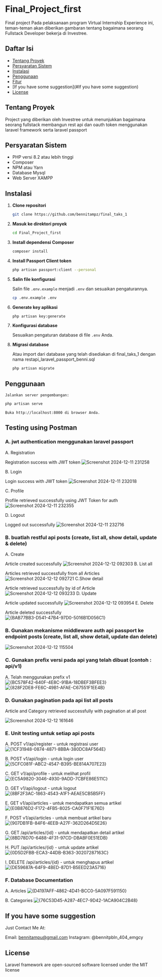 # Final_Project_first

Final project Pada pelaksanaan program Virtual Internship Experience ini, teman-teman akan diberikan gambaran tentang bagaimana seorang Fullstack Developer bekerja di Investree.

## Daftar Isi

- [Tentang Proyek](#tentang-proyek)
- [Persyaratan Sistem](#persyaratan-sistem)
- [Instalasi](#instalasi)
- [Penggunaan](#penggunaan)
- [Fitur](#fitur)
- [If you have some suggestion](#If you have some suggestion)
- [License](#License)

## Tentang Proyek

Project yang diberikan oleh Investree untuk menunjukkan bagaimana seorang fullstack membangun rest api dan oauth token menggunakan laravel framework serta laravel passport 

## Persyaratan Sistem

- PHP versi 8.2 atau lebih tinggi
- Composer
- NPM atau Yarn
- Database Mysql
- Web Server XAMPP

## Instalasi

1. **Clone repositori**

    ```bash
    git clone https://github.com/bennitampz/final_taks_1
    ```

2. **Masuk ke direktori proyek**

    ```bash
    cd Final_Project_first
    ```

3. **Install dependensi Composer**

    ```bash
    composer install
    ```

4. **Install Passport Client token**

    ```bash
    php artisan passport:client --personal
    ```

5. **Salin file konfigurasi**

    Salin file `.env.example` menjadi `.env` dan sesuaikan pengaturannya.

    ```bash
    cp .env.example .env
    ```

6. **Generate key aplikasi**

    ```bash
    php artisan key:generate
    ```

7. **Konfigurasi database**

    Sesuaikan pengaturan database di file `.env` Anda.

8. **Migrasi database**

   Atau import dari database yang telah disediakan di final_taks_1 dengan nama restapi_laravel_passport_benni.sql
    
    ```bash
    php artisan migrate
    ```

## Penggunaan

    Jalankan server pengembangan:

```bash
php artisan serve
```

    Buka http://localhost:8000 di browser Anda.


## Testing using Postman
### A. jwt authentication menggunakan laravel passport
A. Registration

Registration success with JWT token
![Screenshot 2024-12-11 231258](https://github.com/user-attachments/assets/43b95178-40a0-48e8-8307-b3b43ed1bb03)

B. Login

Login success with JWT token
![Screenshot 2024-12-11 232018](https://github.com/user-attachments/assets/d21d5ea6-9780-4cea-9db2-59211ea90896)

C. Profile

Profile retrieved successfully using JWT Token for auth
![Screenshot 2024-12-11 232355](https://github.com/user-attachments/assets/cac0fe16-539b-4d45-a632-e14cb331d22a)

D. Logout

Logged out successfully
![Screenshot 2024-12-11 232716](https://github.com/user-attachments/assets/06ae7167-3c4b-45d4-9951-db4145985d08)

### B. buatlah restful api posts (create, list all, show detail, update & delete)
A. Create

Article created successfully 
![Screenshot 2024-12-12 092303](https://github.com/user-attachments/assets/9505ea7c-0156-431f-a658-a324f74196ec)
B. List all

Articles retrieved successfully from all Articles
![Screenshot 2024-12-12 092721](https://github.com/user-attachments/assets/afa6aaeb-b6f8-472a-904f-c7c9d1e385e4)
C.Show detail

Article retrieved successfully by id of Article
![Screenshot 2024-12-12 093233](https://github.com/user-attachments/assets/96cd3389-a623-482d-9db3-7a71ab086906)
D. Update

Article updated successfully
![Screenshot 2024-12-12 093954](https://github.com/user-attachments/assets/03a156ff-0847-425b-82cb-cafd9d651396)
E. Delete

Article deleted successfully
![{BAB77BB3-D541-47B4-97D0-5016B1D056C1}](https://github.com/user-attachments/assets/173086c2-3737-4285-966e-b82c447997d0)

### B. Gunakan mekanisme middleware auth api passport ke endpoint posts (create, list all, show detail, update dan delete) 
![Screenshot 2024-12-12 115504](https://github.com/user-attachments/assets/a01d4ac8-d715-4644-9db2-165bda0f83fd)

### C. Gunakan prefix versi pada api yang telah dibuat (contoh : api/v1)

A. Telah menggunakan prefix v1
![{BC578F42-640F-4E8C-91BA-18DBEF3BFEE3}](https://github.com/user-attachments/assets/8cd63401-f1e8-40ac-9702-18cc8ea6ab6a)
![{828F2DE8-FE6C-49B1-AFAE-C67551F1EE4B}](https://github.com/user-attachments/assets/7c854110-f154-467d-94f2-921fcdfda616)

### D. Gunakan pagination pada api list all posts
Article and Category retrieved successfully with pagination at all post

![Screenshot 2024-12-12 161646](https://github.com/user-attachments/assets/7d1b2062-7984-4eb4-9336-e300377d0a23)

### E. Unit testing untuk setiap api posts
A. POST v1/api/register - untuk registrasi user
![{1CF31948-0874-4871-8BBA-380DC8AF564E}](https://github.com/user-attachments/assets/b85dc92b-bb2b-4fef-b57c-bcd77f18f083)

B. POST v1/api/login - untuk login user
![{5CFC081F-ABC2-4547-B395-BE814A707E23}](https://github.com/user-attachments/assets/ccc27f11-c2bc-40d4-9115-cf8bd9e66793)

C. GET v1/api/profile - untuk melihat profil
![{EC5A9820-3046-4930-9ADD-7CBFE86E511C}](https://github.com/user-attachments/assets/b92ce2aa-f807-45bf-aca4-484e1cf457d0)

D. GET v1/api/logout - untuk logout
![{8BF2F3AC-1863-4543-A1F1-AEAE5CB5B5FF}](https://github.com/user-attachments/assets/2a8687da-fac7-420a-b599-5c90aaf4cc0c)

E. GET v1/api/articles - untuk mendapatkan semua artikel
![{E0B876D2-F172-4FB5-8025-CA0F71F1E76D}](https://github.com/user-attachments/assets/5fb8b646-6e0b-4685-b781-404adc289c71)

F. POST v1/api/articles - untuk membuat artikel baru
![{907DB1FB-84F6-4EEB-A27F-362D264D5E26}](https://github.com/user-attachments/assets/6185dd06-f533-4c2c-b69c-ffd029e04eb5)

G. GET /api/articles/{id} - untuk mendapatkan detail artikel
![{8BD78D70-6488-4F31-97CD-DBABF0E51EDB}](https://github.com/user-attachments/assets/00cb6ed4-83e8-4924-bce8-7a27abb3990e)

H. PUT /api/articles/{id} - untuk update artikel
![{0D5D2FBB-ECA3-44DB-B363-30207287163C}](https://github.com/user-attachments/assets/b5bd0982-767c-48bb-a744-3bb9128dab73)

I. DELETE /api/articles/{id} - untuk menghapus artikel
![{DE59687A-64F9-4BED-87D1-B5EED23A5716}](https://github.com/user-attachments/assets/5eec071d-0b22-43c4-a7f3-02f1cd0b13e7)

### F. Database Documentation
A. Articles
![{D4197AFF-4862-4D41-BCC0-5A097F591150}](https://github.com/user-attachments/assets/865595de-d916-4275-aeb2-fbb0f1f4d5b0)

B. Categories
![{76C53D45-A287-4EC7-9D42-1ACA904C2B48}](https://github.com/user-attachments/assets/475013ef-acc8-43eb-9561-14b3dddcf865)

## If you have some suggestion
Just Contact Me At: 

Email: bennitampu@gmail.com
Instagram: @bennitpbln_404_emgcy

## License
Laravel framework are open-sourced software licensed under the MIT license

